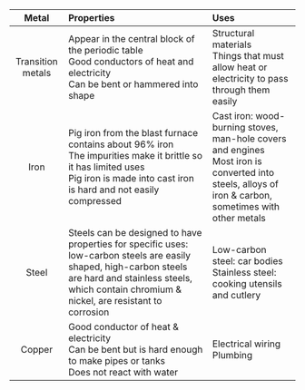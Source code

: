 |      Metal      |Properties                                                                                                                                                                                                     |Uses                                                                                                                                                   |
|:---------------:|:--------------------------------------------------------------------------------------------------------------------------------------------------------------------------------------------------------------|:------------------------------------------------------------------------------------------------------------------------------------------------------|
|Transition metals|Appear in the central block of the periodic table<br>Good conductors of heat and electricity<br>Can be bent or hammered into shape                                                                             |Structural materials<br>Things that must allow heat or electricity to pass through them easily                                                         |
|       Iron      |Pig iron from the blast furnace contains about 96% iron<br>The impurities make it brittle so it has limited uses<br>Pig iron is made into cast iron is hard and not easily compressed                          |Cast iron: wood-burning stoves, man-hole covers and engines<br>Most iron is converted into steels, alloys of iron & carbon, sometimes with other metals|
|      Steel      |Steels can be designed to have properties for specific uses: low-carbon steels are easily shaped, high-carbon steels are hard and stainless steels, which contain chromium & nickel, are resistant to corrosion|Low-carbon steel: car bodies<br>Stainless steel: cooking utensils and cutlery                                                                          |
|      Copper     |Good conductor of heat & electricity<br>Can be bent but is hard enough to make pipes or tanks<br>Does not react with water                                                                                     |Electrical wiring<br>Plumbing                                                                                                                          |
